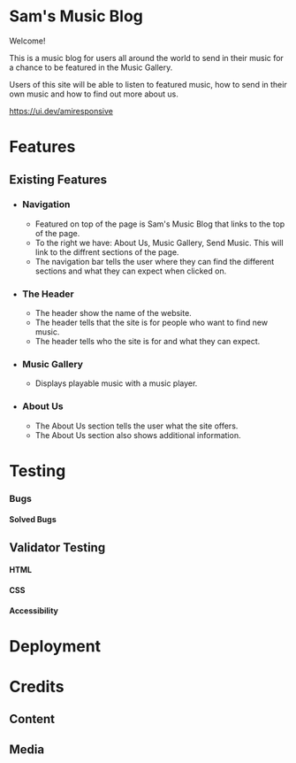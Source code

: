 # Sam's Music Blog

Welcome!

This is a music blog for users all around the world to send in their music for a chance to be featured in the Music Gallery.

Users of this site will be able to listen to featured music, how to send in their own music and how to find out more about us.

https://ui.dev/amiresponsive

# Features

## Existing Features

* ### Navigation
  * Featured on top of the page is Sam's Music Blog that links to the top of the page.
  * To the right we have: About Us, Music Gallery, Send Music. This will link to the diffrent sections of the page.
  * The navigation bar tells the user where they can find the different sections and what they can expect when clicked on.  

* ### The Header
  * The header show the name of the website.
  * The header tells that the site is for people who want to find new music.
  * The header tells who the site is for and what they can expect.

* ### Music Gallery
  * Displays playable music with a music player.

* ### About Us
  * The About Us section tells the user what the site offers.
  * The About Us section also shows additional information.

# Testing

### Bugs
#### Solved Bugs

## Validator Testing
#### HTML
#### CSS
#### Accessibility

# Deployment

# Credits
## Content
## Media